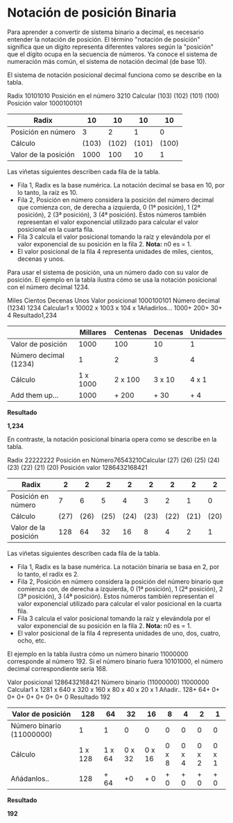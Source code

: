 # Notación de posición Binaria

Para aprender a convertir de sistema binario a decimal, es necesario entender la notación de posición. El término "notación de posición" significa que un dígito representa diferentes valores según la "posición" que el dígito ocupa en la secuencia de números. Ya conoce el sistema de numeración más común, el sistema de notación decimal (de base 10).

El sistema de notación posicional decimal funciona como se describe en la tabla.

Radix 10101010 Posición en el número 3210 Calcular (103) (102) (101) (100) Posición valor 1000100101

| Radix                | 10    | 10    | 10    | 10    |
| -------------------- | ----- | ----- | ----- | ----- |
| Posición en número   | 3     | 2     | 1     | 0     |
| Cálculo              | (103) | (102) | (101) | (100) |
| Valor de la posición | 1000  | 100   | 10    | 1     |

Las viñetas siguientes describen cada fila de la tabla.

- Fila 1, Radix es la base numérica. La notación decimal se basa en 10, por lo tanto, la raíz es 10.
- Fila 2, Posición en número considera la posición del número decimal que comienza con, de derecha a izquierda, 0 (1ª posición), 1 (2ª posición), 2 (3ª posición), 3 (4ª posición). Estos números también representan el valor exponencial utilizado para calcular el valor posicional en la cuarta fila.
- Fila 3 calcula el valor posicional tomando la raíz y elevándola por el valor exponencial de su posición en la fila 2.
	**Nota:** n0 es = 1.
- El valor posicional de la fila 4 representa unidades de miles, cientos, decenas y unos.

Para usar el sistema de posición, una un número dado con su valor de posición. El ejemplo en la tabla ilustra cómo se usa la notación posicional con el número decimal 1234.

Miles Cientos Decenas Unos Valor posicional 1000100101 Número decimal (1234) 1234 Calcular1 x 10002 x 1003 x 104 x 1Añadirlos… 1000+ 200+ 30+ 4 Resultado1,234

|                       | Millares | Centenas | Decenas | Unidades |
| --------------------- | -------- | -------- | ------- | -------- |
| Valor de posición     | 1000     | 100      | 10      | 1        |
| Número decimal (1234) | 1        | 2        | 3       | 4        |
| Cálculo               | 1 x 1000 | 2 x 100  | 3 x 10  | 4 x 1    |
| Add them up…          | 1000     | + 200    | + 30    | + 4      |

**Resultado**

**1,234**

En contraste, la notación posicional binaria opera como se describe en la tabla.

Radix 22222222 Posición en Número76543210Calcular (27) (26) (25) (24) (23) (22) (21) (20) Posición valor 1286432168421

| Radix                | 2    | 2    | 2    | 2    | 2    | 2    | 2    | 2    |
| -------------------- | ---- | ---- | ---- | ---- | ---- | ---- | ---- | ---- |
| Posición en número   | 7    | 6    | 5    | 4    | 3    | 2    | 1    | 0    |
| Cálculo              | (27) | (26) | (25) | (24) | (23) | (22) | (21) | (20) |
| Valor de la posición | 128  | 64   | 32   | 16   | 8    | 4    | 2    | 1    |

Las viñetas siguientes describen cada fila de la tabla.

- Fila 1, Radix es la base numérica. La notación binaria se basa en 2, por lo tanto, el radix es 2.
- Fila 2, Posición en número considera la posición del número binario que comienza con, de derecha a izquierda, 0 (1ª posición), 1 (2ª posición), 2 (3ª posición), 3 (4ª posición). Estos números también representan el valor exponencial utilizado para calcular el valor posicional en la cuarta fila.
- Fila 3 calcula el valor posicional tomando la raíz y elevándola por el valor exponencial de su posición en la fila 2.
	**Nota:** n0 es = 1.
- El valor posicional de la fila 4 representa unidades de uno, dos, cuatro, ocho, etc.

El ejemplo en la tabla ilustra cómo un número binario 11000000 corresponde al número 192. Si el número binario fuera 10101000, el número decimal correspondiente sería 168.

Valor posicional 1286432168421 Número binario (11000000) 11000000 Calcular1 x 1281 x 640 x 320 x 160 x 80 x 40 x 20 x 1 Añadir.. 128+ 64+ 0+ 0+ 0+ 0+ 0+ 0+ 0+ 0 Resultado 192

| Valor de posición         | 128     | 64     | 32     | 16     | 8     | 4     | 2     | 1     |
| ------------------------- | ------- | ------ | ------ | ------ | ----- | ----- | ----- | ----- |
| Número binario (11000000) | 1       | 1      | 0      | 0      | 0     | 0     | 0     | 0     |
| Cálculo                   | 1 x 128 | 1 x 64 | 0 x 32 | 0 x 16 | 0 x 8 | 0 x 4 | 0 x 2 | 0 x 1 |
| Añádanlos..               | 128     | + 64   | +0     | + 0    | + 0   | + 0   | + 0   | + 0   |

**Resultado**

**192**
